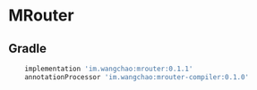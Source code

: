 # MRouter

## Gradle
```gradle
    implementation 'im.wangchao:mrouter:0.1.1'
    annotationProcessor 'im.wangchao:mrouter-compiler:0.1.0'
```